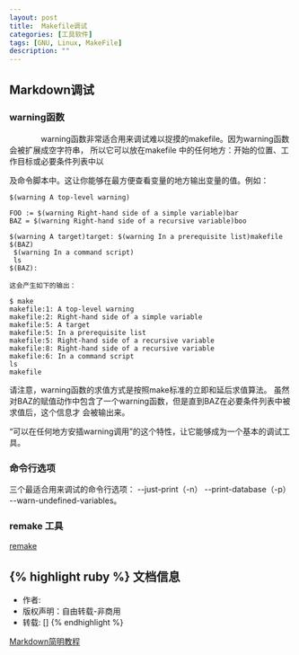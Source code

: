```yaml
---
layout: post
title:  Makefile调试
categories: [工具软件]
tags: [GNU, Linux, MakeFile]
description: ""
---
```


## Markdown调试

### warning函数

&emsp;&emsp;&emsp;&emsp;warning函数非常适合用来调试难以捉摸的makefile。因为warning函数会被扩展成空字符串，
所以它可以放在makefile 中的任何地方：开始的位置、工作目标或必要条件列表中以

及命令脚本中。这让你能够在最方便查看变量的地方输出变量的值。例如：

```
$(warning A top-level warning)

FOO := $(warning Right-hand side of a simple variable)bar
BAZ = $(warning Right-hand side of a recursive variable)boo

$(warning A target)target: $(warning In a prerequisite list)makefile
$(BAZ)
 $(warning In a command script)
 ls
$(BAZ):

这会产生如下的输出：

$ make
makefile:1: A top-level warning
makefile:2: Right-hand side of a simple variable
makefile:5: A target
makefile:5: In a prerequisite list
makefile:5: Right-hand side of a recursive variable
makefile:8: Right-hand side of a recursive variable
makefile:6: In a command script
ls
makefile
```

请注意，warning函数的求值方式是按照make标准的立即和延后求值算法。
虽然对BAZ的赋值动作中包含了一个warning函数，但是直到BAZ在必要条件列表中被求值后，这个信息才
会被输出来。

“可以在任何地方安插warning调用”的这个特性，让它能够成为一个基本的调试工具。

### 命令行选项

三个最适合用来调试的命令行选项：
--just-print（-n）
--print-database（-p）
--warn-undefined-variables。

### remake 工具
[remake](https://github.com/rocky/remake)

{% highlight ruby %}
文档信息
--------------
* 作者:
* 版权声明：自由转载-非商用
* 转载: []
{% endhighlight %}

[Markdown简明教程](http://www.ruanyifeng.com/blog/2014/06/git_remote.html)

[jekyll]:      http://jekyllrb.com
[jekyll-gh]:   https://github.com/jekyll/jekyll
[jekyll-help]: https://github.com/jekyll/jekyll-help
